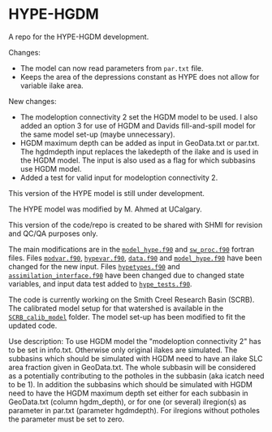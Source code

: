 # HYPE-HGDM
A repo for the HYPE-HGDM development.


Changes:
- The model can now read parameters from `par.txt` file.
- Keeps the area of the depressions constant as HYPE does not allow for variable ilake area.

New changes:
- The modeloption connectivity 2 set the HGDM model to be used. I also added an option 3 for use of HGDM and Davids fill-and-spill model for the same model set-up (maybe unnecessary). 
- HGDM maximum depth can be added as input in GeoData.txt or par.txt. The hgdmdepth input replaces the lakedepth of the ilake and is used in the HGDM model. The input is also used as a flag for which subbasins use HGDM model.
- Added a test for valid input for modeloption connectivity 2.

This version of the HYPE model is still under development.

The HYPE model was modified by M. Ahmed at UCalgary.

This version of the code/repo is created to be shared with SHMI for revision and QC/QA purposes only.

The main modifications are in the [`model_hype.f90`](HYPE_HGDM_src/model_hype.f90) and [`sw_proc.f90`](HYPE_HGDM_src/sw_proc.f90) fortran files. Files [`modvar.f90`](HYPE_HGDM_src/modvar.f90), [`hypevar.f90`](HYPE_HGDM_src/hypevar.f90), [`data.f90`](HYPE_HGDM_src/data.f90) and [`model_hype.f90`](HYPE_HGDM_src/model_hype.f90) have been changed for the new input. Files [`hypetypes.f90`](HYPE_HGDM_src/hypetypes.f90) and [`assimilation_interface.f90`](HYPE_HGDM_src/assimilation_interface.f90) have been changed due to changed state variables, and input data test added to [`hype_tests.f90`](HYPE_HGDM_src/hype_tests.f90). 

The code is currently working on the Smith Creel Research Basin (SCRB). The calibrated model setup for that watershed is available in the [`SCRB_calib_model`](SCRB_calib_model) folder. The model set-up has been modified to fit the updated code.

Use description:
To use HGDM model the "modeloption connectivity 2" has to be set in info.txt. Otherwise only original ilakes are simulated. The subbasins which should be simulated with HGDM need to have an ilake SLC area fraction given in GeoData.txt. The whole subbasin will be considered as a potentially contributing to the potholes in the subbasin (aka icatch need to be 1). In addition the subbasins which should be simulated with HGDM need to have the HGDM maximum depth set either for each subbasin in GeoData.txt (column hgdm_depth), or for one (or several) ilregion(s) as parameter in par.txt (parameter hgdmdepth). For ilregions without potholes the parameter must be set to zero.